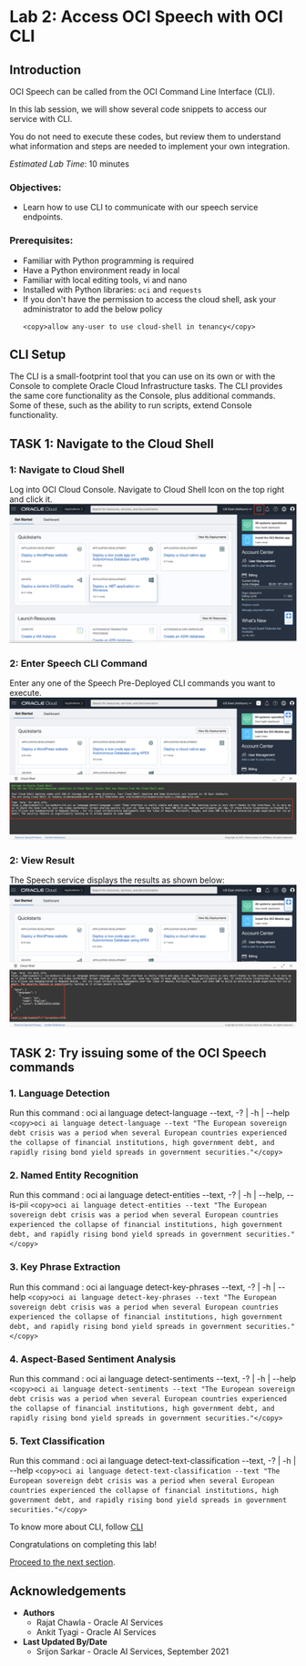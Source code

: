 # Lab 2: Access OCI Speech with OCI CLI

## Introduction

OCI Speech can be called from the OCI Command Line Interface (CLI).

In this lab session, we will show several code snippets to access our service with CLI.

You do not need to execute these codes, but review them to understand what information and steps are needed to implement your own integration.

*Estimated Lab Time*: 10 minutes

### Objectives:

* Learn how to use CLI to communicate with our speech service endpoints.

### Prerequisites:
* Familiar with Python programming is required
* Have a Python environment ready in local
* Familiar with local editing tools, vi and nano
* Installed with Python libraries: `oci` and `requests`
* If you don't have the permission to access the cloud shell, ask your administrator to add the below policy
    ```
    <copy>allow any-user to use cloud-shell in tenancy</copy>
    ```

## CLI Setup

The CLI is a small-footprint tool that you can use on its own or with the Console to complete Oracle Cloud Infrastructure tasks. The CLI provides the same core functionality as the Console, plus additional commands. Some of these, such as the ability to run scripts, extend Console functionality.



## **TASK 1:** Navigate to the Cloud Shell

### 1: Navigate to Cloud Shell

Log into OCI Cloud Console. Navigate to Cloud Shell Icon on the top right and click it.
    ![](./images/cloudShellIcon.png " ")

### 2: Enter Speech CLI Command

Enter any one of the Speech Pre-Deployed CLI commands you want to execute.
    ![](./images/cloudShellCommand.png " ")


### 2: View Result

The Speech service displays the results as shown below:
    ![](./images/clousShellResult.png " ")



<!-- ## **TASK 3:**To Install CLI in your Local
To install and use the CLI, follow [CLI](https://docs.oracle.com/en-us/iaas/Content/API/Concepts/cliconcepts.htm)


For information about using the CLI, see [Command Line Interface (CLI)](https://docs.oracle.com/iaas/Content/API/Concepts/cliconcepts.htm#Command_Line_Interface_CLI).
For a complete list of flags and options available for CLI commands, see the [Command Line Reference](https://docs.oracle.com/iaas/tools/oci-cli/latest/oci_cli_docs/). -->


## **TASK 2:** Try issuing some of the OCI Speech commands

### 1. Language Detection
Run this command : oci ai language detect-language --text, -? | -h | --help
    ```
    <copy>oci ai language detect-language --text "The European sovereign debt crisis was a period when several European countries experienced the collapse of financial institutions, high government debt, and rapidly rising bond yield spreads in government securities."</copy>
    ```

### 2. Named Entity Recognition
Run this command : oci ai language detect-entities --text, -? | -h | --help, --is-pii
    ```
    <copy>oci ai language detect-entities --text "The European sovereign debt crisis was a period when several European countries experienced the collapse of financial institutions, high government debt, and rapidly rising bond yield spreads in government securities."</copy>
    ```

### 3. Key Phrase Extraction
Run this command : oci ai language detect-key-phrases --text, -? | -h | --help
    ```
    <copy>oci ai language detect-key-phrases --text "The European sovereign debt crisis was a period when several European countries experienced the collapse of financial institutions, high government debt, and rapidly rising bond yield spreads in government securities."</copy>
    ```

### 4. Aspect-Based Sentiment Analysis
Run this command : oci ai language detect-sentiments --text, -? | -h | --help
    ```
    <copy>oci ai language detect-sentiments --text "The European sovereign debt crisis was a period when several European countries experienced the collapse of financial institutions, high government debt, and rapidly rising bond yield spreads in government securities."</copy>
    ```

### 5. Text Classification
Run this command : oci ai language detect-text-classification --text, -? | -h | --help
    ```
    <copy>oci ai language detect-text-classification --text "The European sovereign debt crisis was a period when several European countries experienced the collapse of financial institutions, high government debt, and rapidly rising bond yield spreads in government securities."</copy>
    ```


To know more about CLI, follow [CLI](https://docs.oracle.com/en-us/iaas/Content/API/Concepts/cliconcepts.htm)

Congratulations on completing this lab!

[Proceed to the next section](#next).

## Acknowledgements
* **Authors**
    * Rajat Chawla  - Oracle AI Services
    * Ankit Tyagi -  Oracle AI Services
* **Last Updated By/Date**
    * Srijon Sarkar  - Oracle AI Services, September 2021

